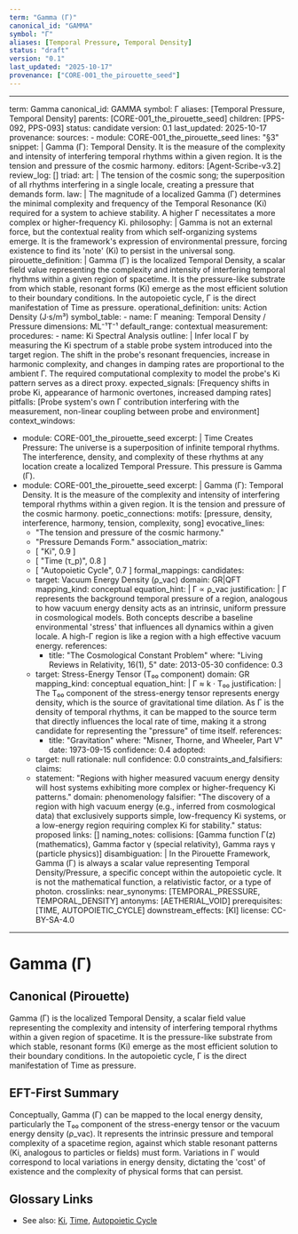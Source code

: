 ```yaml
---
term: "Gamma (Γ)"
canonical_id: "GAMMA"
symbol: "Γ"
aliases: [Temporal Pressure, Temporal Density]
status: "draft"
version: "0.1"
last_updated: "2025-10-17"
provenance: ["CORE-001_the_pirouette_seed"]
---
```


---
term: Gamma
canonical_id: GAMMA
symbol: Γ
aliases: [Temporal Pressure, Temporal Density]
parents: [CORE-001_the_pirouette_seed]
children: [PPS-092, PPS-093]
status: candidate
version: 0.1
last_updated: 2025-10-17
provenance:
  sources:
    - module: CORE-001_the_pirouette_seed
      lines: "§3"
      snippet: |
        Gamma (Γ): Temporal Density. It is the measure of the complexity and intensity of interfering temporal rhythms within a given region. It is the tension and pressure of the cosmic harmony.
  editors: [Agent-Scribe-v3.2]
  review_log: []
triad:
  art: |
    The tension of the cosmic song; the superposition of all rhythms interfering in a single locale, creating a pressure that demands form.
  law: |
    The magnitude of a localized Gamma (Γ) determines the minimal complexity and frequency of the Temporal Resonance (Ki) required for a system to achieve stability. A higher Γ necessitates a more complex or higher-frequency Ki.
  philosophy: |
    Gamma is not an external force, but the contextual reality from which self-organizing systems emerge. It is the framework's expression of environmental pressure, forcing existence to find its 'note' (Ki) to persist in the universal song.
pirouette_definition: |
  Gamma (Γ) is the localized Temporal Density, a scalar field value representing the complexity and intensity of interfering temporal rhythms within a given region of spacetime. It is the pressure-like substrate from which stable, resonant forms (Ki) emerge as the most efficient solution to their boundary conditions. In the autopoietic cycle, Γ is the direct manifestation of Time as pressure.
operational_definition:
  units: Action Density (J·s/m³)
  symbol_table:
    - name: Γ
      meaning: Temporal Density / Pressure
      dimensions: ML⁻¹T⁻¹
      default_range: contextual
  measurement:
    procedures:
      - name: Ki Spectral Analysis
        outline: |
          Infer local Γ by measuring the Ki spectrum of a stable probe system introduced into the target region. The shift in the probe's resonant frequencies, increase in harmonic complexity, and changes in damping rates are proportional to the ambient Γ. The required computational complexity to model the probe's Ki pattern serves as a direct proxy.
        expected_signals: [Frequency shifts in probe Ki, appearance of harmonic overtones, increased damping rates]
        pitfalls: [Probe system's own Γ contribution interfering with the measurement, non-linear coupling between probe and environment]
context_windows:
  - module: CORE-001_the_pirouette_seed
    excerpt: |
      Time Creates Pressure: The universe is a superposition of infinite temporal rhythms. The interference, density, and complexity of these rhythms at any location create a localized Temporal Pressure. This pressure is Gamma (Γ).
  - module: CORE-001_the_pirouette_seed
    excerpt: |
      Gamma (Γ): Temporal Density. It is the measure of the complexity and intensity of interfering temporal rhythms within a given region. It is the tension and pressure of the cosmic harmony.
poetic_connections:
  motifs: [pressure, density, interference, harmony, tension, complexity, song]
  evocative_lines:
    - "The tension and pressure of the cosmic harmony."
    - "Pressure Demands Form."
  association_matrix:
    - [ "Ki", 0.9 ]
    - [ "Time (τ_p)", 0.8 ]
    - [ "Autopoietic Cycle", 0.7 ]
formal_mappings:
  candidates:
    - target: Vacuum Energy Density (ρ_vac)
      domain: GR|QFT
      mapping_kind: conceptual
      equation_hint: |
        Γ ∝ ρ_vac
      justification: |
        Γ represents the background temporal pressure of a region, analogous to how vacuum energy density acts as an intrinsic, uniform pressure in cosmological models. Both concepts describe a baseline environmental 'stress' that influences all dynamics within a given locale. A high-Γ region is like a region with a high effective vacuum energy.
      references:
        - title: "The Cosmological Constant Problem"
          where: "Living Reviews in Relativity, 16(1), 5"
          date: 2013-05-30
      confidence: 0.3
    - target: Stress-Energy Tensor (T₀₀ component)
      domain: GR
      mapping_kind: conceptual
      equation_hint: |
        Γ ≈ k · T₀₀
      justification: |
        The T₀₀ component of the stress-energy tensor represents energy density, which is the source of gravitational time dilation. As Γ is the density of temporal rhythms, it can be mapped to the source term that directly influences the local rate of time, making it a strong candidate for representing the "pressure" of time itself.
      references:
        - title: "Gravitation"
          where: "Misner, Thorne, and Wheeler, Part V"
          date: 1973-09-15
      confidence: 0.4
  adopted:
    - target: null
      rationale: null
      confidence: 0.0
constraints_and_falsifiers:
  claims:
    - statement: "Regions with higher measured vacuum energy density will host systems exhibiting more complex or higher-frequency Ki patterns."
      domain: phenomenology
      falsifier: "The discovery of a region with high vacuum energy (e.g., inferred from cosmological data) that exclusively supports simple, low-frequency Ki systems, or a low-energy region requiring complex Ki for stability."
      status: proposed
      links: []
naming_notes:
  collisions: [Gamma function Γ(z) (mathematics), Gamma factor γ (special relativity), Gamma rays γ (particle physics)]
  disambiguation: |
    In the Pirouette Framework, Gamma (Γ) is always a scalar value representing Temporal Density/Pressure, a specific concept within the autopoietic cycle. It is not the mathematical function, a relativistic factor, or a type of photon.
crosslinks:
  near_synonyms: [TEMPORAL_PRESSURE, TEMPORAL_DENSITY]
  antonyms: [AETHERIAL_VOID]
  prerequisites: [TIME, AUTOPOIETIC_CYCLE]
  downstream_effects: [KI]
license: CC-BY-SA-4.0
---

# Gamma (Γ)

## Canonical (Pirouette)
Gamma (Γ) is the localized Temporal Density, a scalar field value representing the complexity and intensity of interfering temporal rhythms within a given region of spacetime. It is the pressure-like substrate from which stable, resonant forms (Ki) emerge as the most efficient solution to their boundary conditions. In the autopoietic cycle, Γ is the direct manifestation of Time as pressure.

## EFT-First Summary
Conceptually, Gamma (Γ) can be mapped to the local energy density, particularly the T₀₀ component of the stress-energy tensor or the vacuum energy density (ρ_vac). It represents the intrinsic pressure and temporal complexity of a spacetime region, against which stable resonant patterns (Ki, analogous to particles or fields) must form. Variations in Γ would correspond to local variations in energy density, dictating the 'cost' of existence and the complexity of physical forms that can persist.

## Glossary Links
- See also: [Ki](KI.md), [Time](TIME.md), [Autopoietic Cycle](AUTOPOIETIC_CYCLE.md)